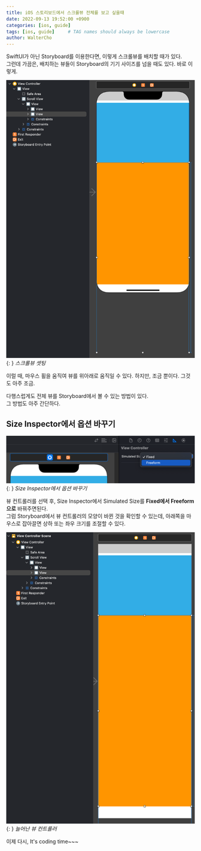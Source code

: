 ```yaml
---
title: iOS 스토리보드에서 스크롤뷰 전체를 보고 싶을때
date: 2022-09-13 19:52:00 +0900
categories: [ios, guide]
tags: [ios, guide]     # TAG names should always be lowercase
author: WalterCho
---
```


SwiftUI가 아닌 Storyboard를 이용한다면, 이렇게 스크롤뷰를 배치할 때가 있다.<br>
그런데 가끔은, 배치하는 뷰들이 Storyboard의 기기 사이즈를 넘을 때도 있다. 바로 이렇게.

![ScrollView Setting but](/post_img/20220913/ScrollView_but.png){: }
_스크롤뷰 셋팅_

이럴 때, 마우스 휠을 움직여 뷰를 위아래로 움직일 수 있다. 하지만, 조금 뿐이다. 그것도 아주 조금.

다행스럽게도 전체 뷰를 Storyboard에서 볼 수 있는 방법이 있다.<br>
그 방법도 아주 간단하다.

## Size Inspector에서 옵션 바꾸기
![Change Simulator Size](/post_img/20220913/SimulatorSize.png){: }
_Size Inspector에서 옵션 바꾸기_

뷰 컨트롤러를 선택 후, Size Inspector에서 Simulated Size를 **Fixed에서 Freeform으로** 바꿔주면된다.<br>
그럼 Storyboard에서 뷰 컨트롤러의 모양이 바뀐 것을 확인할 수 있는데, 아래쪽을 마우스로 잡아끌면 상하 또는 좌우 크기를 조절할 수 있다.

![FullSize Scroll](/post_img/20220913/fullSize.png){: }
_늘어난 뷰 컨트롤러_

이제 다시, It's coding time~~~